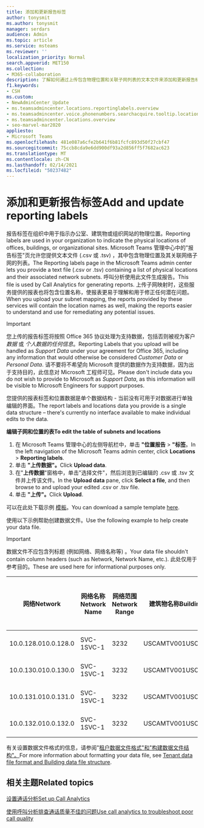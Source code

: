 ```yaml
---
title: 添加和更新报告标签
author: tonysmit
ms.author: tonysmit
manager: serdars
audience: Admin
ms.topic: article
ms.service: msteams
ms.reviewer: ''
localization_priority: Normal
search.appverid: MET150
ms.collection:
- M365-collaboration
description: 了解如何通过上传包含物理位置和关联子网列表的文本文件来添加和更新报告标签。
f1.keywords:
- CSH
ms.custom:
- NewAdminCenter_Update
- ms.teamsadmincenter.locations.reportinglabels.overview
- ms.teamsadmincenter.voice.phonenumbers.searchacquire.tooltip.location
- ms.teamsadmincenter.locations.overview
- seo-marvel-mar2020
appliesto:
- Microsoft Teams
ms.openlocfilehash: 481e087a6cfe2b641f6b81fcfc893d50f27cbf47
ms.sourcegitcommit: 75ccb8cda9e6dd900df93a2d856ff5f7682ac623
ms.translationtype: MT
ms.contentlocale: zh-CN
ms.lasthandoff: 02/14/2021
ms.locfileid: "50237482"
---
```

<a name="add-and-update-reporting-labels"></a><span data-ttu-id="75b3f-103">添加和更新报告标签</span><span class="sxs-lookup"><span data-stu-id="75b3f-103">Add and update reporting labels</span></span>
============================

<span data-ttu-id="75b3f-104">报告标签在组织中用于指示办公室、建筑物或组织网站的物理位置。</span><span class="sxs-lookup"><span data-stu-id="75b3f-104">Reporting labels are used in your organization to indicate the physical locations of offices, buildings, or organizational sites.</span></span> <span data-ttu-id="75b3f-105">Microsoft Teams 管理中心中的"报告标签"页允许您提供文本文件 (.csv 或 .tsv) ，其中包含物理位置及其关联网络子网的列表。</span><span class="sxs-lookup"><span data-stu-id="75b3f-105">The Reporting labels page in the Microsoft Teams admin center lets you provide a text file (.csv or .tsv) containing a list of physical locations and their associated network subnets.</span></span> <span data-ttu-id="75b3f-106">呼叫分析使用此文件生成报告。</span><span class="sxs-lookup"><span data-stu-id="75b3f-106">This file is used by Call Analytics for generating reports.</span></span> <span data-ttu-id="75b3f-107">上传子网映射时，这些服务提供的报表也将包含位置名称，使报表更易于理解和用于修正任何潜在问题。</span><span class="sxs-lookup"><span data-stu-id="75b3f-107">When you upload your subnet mapping, the reports provided by these services will contain the location names as well, making the reports easier to understand and use for remediating any potential issues.</span></span>

> [!IMPORTANT]
> <span data-ttu-id="75b3f-108">您上传的报告标签将按照 Office  365 协议处理为支持数据，包括否则被视为客户 *数据* 或 *个人数据的任何信息*。</span><span class="sxs-lookup"><span data-stu-id="75b3f-108">Reporting Labels that you upload will be handled as *Support Data* under your agreement for Office 365, including any information that would otherwise be considered *Customer Data* or *Personal Data*.</span></span> <span data-ttu-id="75b3f-109">请不要将不希望向 Microsoft 提供的数据作为支持数据，因为出于支持目的，此信息对 Microsoft 工程师可见。</span><span class="sxs-lookup"><span data-stu-id="75b3f-109">Please don't include data you do not wish to provide to Microsoft as *Support Data*, as this information will be visible to Microsoft Engineers for support purposes.</span></span>

<span data-ttu-id="75b3f-110">您提供的报表标签和位置数据是单个数据结构 - 当前没有可用于对数据进行单独编辑的界面。</span><span class="sxs-lookup"><span data-stu-id="75b3f-110">The report labels and locations data you provide is a single data structure – there's currently no interface available to make individual edits to the data.</span></span>

<span data-ttu-id="75b3f-111">**编辑子网和位置的表**</span><span class="sxs-lookup"><span data-stu-id="75b3f-111">**To edit the table of subnets and locations**</span></span>

1. <span data-ttu-id="75b3f-112">在 Microsoft Teams 管理中心的左侧导航栏中，单击 **"位置报告**  >  **"标签**。</span><span class="sxs-lookup"><span data-stu-id="75b3f-112">In the left navigation of the Microsoft Teams admin center, click **Locations** > **Reporting labels**.</span></span>
2. <span data-ttu-id="75b3f-113">单击 **"上传数据"。**</span><span class="sxs-lookup"><span data-stu-id="75b3f-113">Click **Upload data**.</span></span>
3. <span data-ttu-id="75b3f-114">在"**上传数据**"窗格中，单击"选择文件"，然后浏览到已编辑的 .csv 或 .tsv 文件并上传该文件。</span><span class="sxs-lookup"><span data-stu-id="75b3f-114">In the **Upload data** pane, click **Select a file**, and then browse to and upload your edited .csv or .tsv file.</span></span>
4. <span data-ttu-id="75b3f-115">单击 **"上传"。**</span><span class="sxs-lookup"><span data-stu-id="75b3f-115">Click **Upload**.</span></span>

<span data-ttu-id="75b3f-116">可以在此处下载示例 [模板](https://github.com/MicrosoftDocs/OfficeDocs-SkypeForBusiness/blob/live/Teams/downloads/locations-template.zip?raw=true)。</span><span class="sxs-lookup"><span data-stu-id="75b3f-116">You can download a sample template [here](https://github.com/MicrosoftDocs/OfficeDocs-SkypeForBusiness/blob/live/Teams/downloads/locations-template.zip?raw=true).</span></span>

<span data-ttu-id="75b3f-117">使用以下示例帮助创建数据文件。</span><span class="sxs-lookup"><span data-stu-id="75b3f-117">Use the following example to help create your data file.</span></span>

> [!IMPORTANT]
> <span data-ttu-id="75b3f-118">数据文件不应包含列标题 (例如网络、网络名称等) 。</span><span class="sxs-lookup"><span data-stu-id="75b3f-118">Your data file shouldn't contain column headers (such as Network, Network Name, etc.).</span></span> <span data-ttu-id="75b3f-119">此处仅用于参考目的。</span><span class="sxs-lookup"><span data-stu-id="75b3f-119">These are used here for informational purposes only.</span></span> <br>

|<span data-ttu-id="75b3f-120">网络</span><span class="sxs-lookup"><span data-stu-id="75b3f-120">Network</span></span>|<span data-ttu-id="75b3f-121">网络名称</span><span class="sxs-lookup"><span data-stu-id="75b3f-121">Network Name</span></span>|<span data-ttu-id="75b3f-122">网络范围</span><span class="sxs-lookup"><span data-stu-id="75b3f-122">Network Range</span></span>|<span data-ttu-id="75b3f-123">建筑物名称</span><span class="sxs-lookup"><span data-stu-id="75b3f-123">Building Name</span></span>|<span data-ttu-id="75b3f-124">所有权类型</span><span class="sxs-lookup"><span data-stu-id="75b3f-124">Ownership Type</span></span>|<span data-ttu-id="75b3f-125">建筑物类型</span><span class="sxs-lookup"><span data-stu-id="75b3f-125">Building Type</span></span>|<span data-ttu-id="75b3f-126">构建 Office 类型</span><span class="sxs-lookup"><span data-stu-id="75b3f-126">Building Office Type</span></span>|<span data-ttu-id="75b3f-127">城市</span><span class="sxs-lookup"><span data-stu-id="75b3f-127">City</span></span>|<span data-ttu-id="75b3f-128">邮政编码</span><span class="sxs-lookup"><span data-stu-id="75b3f-128">Zip Code</span></span>|<span data-ttu-id="75b3f-129">国家/地区</span><span class="sxs-lookup"><span data-stu-id="75b3f-129">Country</span></span>|<span data-ttu-id="75b3f-130">省/市/自治区</span><span class="sxs-lookup"><span data-stu-id="75b3f-130">State</span></span>|<span data-ttu-id="75b3f-131">区域</span><span class="sxs-lookup"><span data-stu-id="75b3f-131">Region</span></span>|<span data-ttu-id="75b3f-132">内部公司</span><span class="sxs-lookup"><span data-stu-id="75b3f-132">Inside Corp</span></span>|<span data-ttu-id="75b3f-133">Express Route</span><span class="sxs-lookup"><span data-stu-id="75b3f-133">Express Route</span></span>|
|-|-|-|-|-|-|-|-|-|-|-|-|-|-|
|<span data-ttu-id="75b3f-134">10.0.128.0</span><span class="sxs-lookup"><span data-stu-id="75b3f-134">10.0.128.0</span></span>    |<span data-ttu-id="75b3f-135">SVC-1</span><span class="sxs-lookup"><span data-stu-id="75b3f-135">SVC-1</span></span>|<span data-ttu-id="75b3f-136">32</span><span class="sxs-lookup"><span data-stu-id="75b3f-136">32</span></span>|<span data-ttu-id="75b3f-137">USCAMTV001</span><span class="sxs-lookup"><span data-stu-id="75b3f-137">USCAMTV001</span></span>|<span data-ttu-id="75b3f-138">Contoso 租用 RE&F</span><span class="sxs-lookup"><span data-stu-id="75b3f-138">Contoso Leased RE&F</span></span>|<span data-ttu-id="75b3f-139">Office</span><span class="sxs-lookup"><span data-stu-id="75b3f-139">Office</span></span>|<span data-ttu-id="75b3f-140">RE&F</span><span class="sxs-lookup"><span data-stu-id="75b3f-140">RE&F</span></span>|<span data-ttu-id="75b3f-141">山脉视图</span><span class="sxs-lookup"><span data-stu-id="75b3f-141">Mountain View</span></span>|<span data-ttu-id="75b3f-142">94043</span><span class="sxs-lookup"><span data-stu-id="75b3f-142">94043</span></span>|<span data-ttu-id="75b3f-143">美国</span><span class="sxs-lookup"><span data-stu-id="75b3f-143">US</span></span>|<span data-ttu-id="75b3f-144">CA</span><span class="sxs-lookup"><span data-stu-id="75b3f-144">CA</span></span>|<span data-ttu-id="75b3f-145">美国</span><span class="sxs-lookup"><span data-stu-id="75b3f-145">US</span></span>|<span data-ttu-id="75b3f-146">1</span><span class="sxs-lookup"><span data-stu-id="75b3f-146">1</span></span>|<span data-ttu-id="75b3f-147">1</span><span class="sxs-lookup"><span data-stu-id="75b3f-147">1</span></span>|
|<span data-ttu-id="75b3f-148">10.0.130.0</span><span class="sxs-lookup"><span data-stu-id="75b3f-148">10.0.130.0</span></span>    |<span data-ttu-id="75b3f-149">SVC-1</span><span class="sxs-lookup"><span data-stu-id="75b3f-149">SVC-1</span></span>|<span data-ttu-id="75b3f-150">32</span><span class="sxs-lookup"><span data-stu-id="75b3f-150">32</span></span>|<span data-ttu-id="75b3f-151">USCAMTV001</span><span class="sxs-lookup"><span data-stu-id="75b3f-151">USCAMTV001</span></span>|<span data-ttu-id="75b3f-152">Contoso 租用 RE&F</span><span class="sxs-lookup"><span data-stu-id="75b3f-152">Contoso Leased RE&F</span></span>|<span data-ttu-id="75b3f-153">Office</span><span class="sxs-lookup"><span data-stu-id="75b3f-153">Office</span></span>|<span data-ttu-id="75b3f-154">RE&F</span><span class="sxs-lookup"><span data-stu-id="75b3f-154">RE&F</span></span>|<span data-ttu-id="75b3f-155">山脉视图</span><span class="sxs-lookup"><span data-stu-id="75b3f-155">Mountain View</span></span>|<span data-ttu-id="75b3f-156">94043</span><span class="sxs-lookup"><span data-stu-id="75b3f-156">94043</span></span>|<span data-ttu-id="75b3f-157">美国</span><span class="sxs-lookup"><span data-stu-id="75b3f-157">US</span></span>|<span data-ttu-id="75b3f-158">CA</span><span class="sxs-lookup"><span data-stu-id="75b3f-158">CA</span></span>|<span data-ttu-id="75b3f-159">美国</span><span class="sxs-lookup"><span data-stu-id="75b3f-159">US</span></span>|<span data-ttu-id="75b3f-160">1</span><span class="sxs-lookup"><span data-stu-id="75b3f-160">1</span></span>|<span data-ttu-id="75b3f-161">1</span><span class="sxs-lookup"><span data-stu-id="75b3f-161">1</span></span>|
|<span data-ttu-id="75b3f-162">10.0.131.0</span><span class="sxs-lookup"><span data-stu-id="75b3f-162">10.0.131.0</span></span>    |<span data-ttu-id="75b3f-163">SVC-1</span><span class="sxs-lookup"><span data-stu-id="75b3f-163">SVC-1</span></span>|<span data-ttu-id="75b3f-164">32</span><span class="sxs-lookup"><span data-stu-id="75b3f-164">32</span></span>|<span data-ttu-id="75b3f-165">USCAMTV001</span><span class="sxs-lookup"><span data-stu-id="75b3f-165">USCAMTV001</span></span>|<span data-ttu-id="75b3f-166">Contoso 租用 RE&F</span><span class="sxs-lookup"><span data-stu-id="75b3f-166">Contoso Leased RE&F</span></span>|<span data-ttu-id="75b3f-167">Office</span><span class="sxs-lookup"><span data-stu-id="75b3f-167">Office</span></span>|<span data-ttu-id="75b3f-168">RE&F</span><span class="sxs-lookup"><span data-stu-id="75b3f-168">RE&F</span></span>|<span data-ttu-id="75b3f-169">山脉视图</span><span class="sxs-lookup"><span data-stu-id="75b3f-169">Mountain View</span></span>|<span data-ttu-id="75b3f-170">94043</span><span class="sxs-lookup"><span data-stu-id="75b3f-170">94043</span></span>|<span data-ttu-id="75b3f-171">美国</span><span class="sxs-lookup"><span data-stu-id="75b3f-171">US</span></span>|<span data-ttu-id="75b3f-172">CA</span><span class="sxs-lookup"><span data-stu-id="75b3f-172">CA</span></span>|<span data-ttu-id="75b3f-173">美国</span><span class="sxs-lookup"><span data-stu-id="75b3f-173">US</span></span>|<span data-ttu-id="75b3f-174">1</span><span class="sxs-lookup"><span data-stu-id="75b3f-174">1</span></span>|<span data-ttu-id="75b3f-175">1</span><span class="sxs-lookup"><span data-stu-id="75b3f-175">1</span></span>|
|<span data-ttu-id="75b3f-176">10.0.132.0</span><span class="sxs-lookup"><span data-stu-id="75b3f-176">10.0.132.0</span></span>    |<span data-ttu-id="75b3f-177">SVC-1</span><span class="sxs-lookup"><span data-stu-id="75b3f-177">SVC-1</span></span>|<span data-ttu-id="75b3f-178">32</span><span class="sxs-lookup"><span data-stu-id="75b3f-178">32</span></span>|<span data-ttu-id="75b3f-179">USCAMTV001</span><span class="sxs-lookup"><span data-stu-id="75b3f-179">USCAMTV001</span></span>|<span data-ttu-id="75b3f-180">Contoso 租用 RE&F</span><span class="sxs-lookup"><span data-stu-id="75b3f-180">Contoso Leased RE&F</span></span>|<span data-ttu-id="75b3f-181">Office</span><span class="sxs-lookup"><span data-stu-id="75b3f-181">Office</span></span>|<span data-ttu-id="75b3f-182">RE&F</span><span class="sxs-lookup"><span data-stu-id="75b3f-182">RE&F</span></span>|<span data-ttu-id="75b3f-183">山脉视图</span><span class="sxs-lookup"><span data-stu-id="75b3f-183">Mountain View</span></span>|<span data-ttu-id="75b3f-184">94043</span><span class="sxs-lookup"><span data-stu-id="75b3f-184">94043</span></span>|<span data-ttu-id="75b3f-185">美国</span><span class="sxs-lookup"><span data-stu-id="75b3f-185">US</span></span>|<span data-ttu-id="75b3f-186">CA</span><span class="sxs-lookup"><span data-stu-id="75b3f-186">CA</span></span>|<span data-ttu-id="75b3f-187">美国</span><span class="sxs-lookup"><span data-stu-id="75b3f-187">US</span></span>|<span data-ttu-id="75b3f-188">1</span><span class="sxs-lookup"><span data-stu-id="75b3f-188">1</span></span>|<span data-ttu-id="75b3f-189">1</span><span class="sxs-lookup"><span data-stu-id="75b3f-189">1</span></span>|

<span data-ttu-id="75b3f-190">有关设置数据文件格式的信息，请参阅"[租户数据文件格式"和"构建数据文件结构"。](CQD-upload-tenant-building-data.md#upload-building-data-file)</span><span class="sxs-lookup"><span data-stu-id="75b3f-190">For more information about formatting your data file, see [Tenant data file format and Building data file structure](CQD-upload-tenant-building-data.md#upload-building-data-file).</span></span>

## <a name="related-topics"></a><span data-ttu-id="75b3f-191">相关主题</span><span class="sxs-lookup"><span data-stu-id="75b3f-191">Related topics</span></span>

[<span data-ttu-id="75b3f-192">设置通话分析</span><span class="sxs-lookup"><span data-stu-id="75b3f-192">Set up Call Analytics</span></span>](set-up-call-analytics.md)

[<span data-ttu-id="75b3f-193">使用呼叫分析排查通话质量不佳的问题</span><span class="sxs-lookup"><span data-stu-id="75b3f-193">Use call analytics to troubleshoot poor call quality</span></span>](use-call-analytics-to-troubleshoot-poor-call-quality.md)
